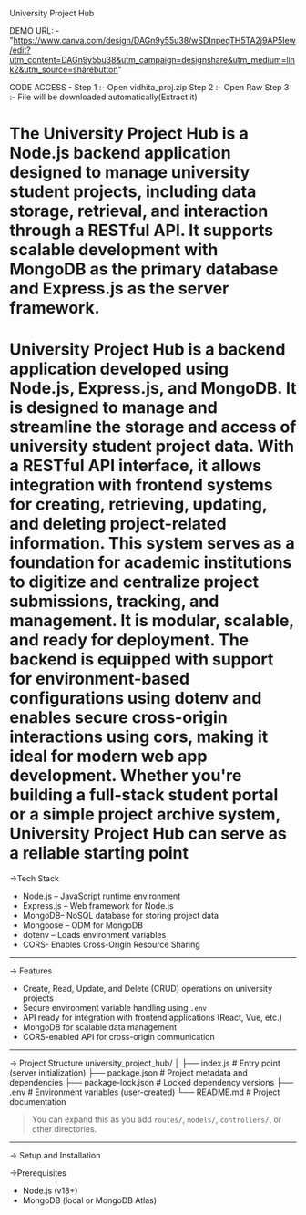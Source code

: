 University Project Hub

DEMO URL: - "https://www.canva.com/design/DAGn9y55u38/wSDInpeqTH5TA2j9AP5Iew/edit?utm_content=DAGn9y55u38&utm_campaign=designshare&utm_medium=link2&utm_source=sharebutton"

CODE ACCESS - Step 1 :- Open vidhita_proj.zip
              Step 2 :- Open Raw
              Step 3 :- File will be downloaded automatically(Extract it)

The University Project Hub is a Node.js backend application designed to manage university student projects, including data storage, retrieval, and interaction through a RESTful API. It supports scalable development with MongoDB as the primary database and Express.js as the server framework.
======================================================================================================================================================================================================================
University Project Hub is a backend application developed using Node.js, Express.js, and MongoDB. It is designed to manage and streamline the storage and access of university student project data. With a RESTful API interface, it allows integration with frontend systems for creating, retrieving, updating, and deleting project-related information.
This system serves as a foundation for academic institutions to digitize and centralize project submissions, tracking, and management. It is modular, scalable, and ready for deployment. The backend is equipped with support for environment-based configurations using dotenv and enables secure cross-origin interactions using cors, making it ideal for modern web app development.
Whether you're building a full-stack student portal or a simple project archive system, University Project Hub can serve as a reliable starting point
=====================================================================================================================================================================================================================

->Tech Stack

- Node.js – JavaScript runtime environment
- Express.js – Web framework for Node.js
- MongoDB– NoSQL database for storing project data
- Mongoose – ODM for MongoDB
- dotenv – Loads environment variables
- CORS- Enables Cross-Origin Resource Sharing

---

-> Features

-  Create, Read, Update, and Delete (CRUD) operations on university projects
-  Secure environment variable handling using `.env`
-  API ready for integration with frontend applications (React, Vue, etc.)
-  MongoDB for scalable data management
- CORS-enabled API for cross-origin communication

---

-> Project Structure
university_project_hub/
│
├── index.js # Entry point (server initialization)
├── package.json # Project metadata and dependencies
├── package-lock.json # Locked dependency versions
├── .env # Environment variables (user-created)
└── README.md # Project documentation


> You can expand this as you add `routes/`, `models/`, `controllers/`, or other directories.
---

-> Setup and Installation

->Prerequisites

- Node.js (v18+)
- MongoDB (local or MongoDB Atlas)

